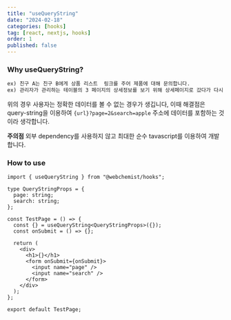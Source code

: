 ```yaml
---
title: "useQueryString"
date: "2024-02-18"
categories: [hooks]
tag: [react, nextjs, hooks]
order: 1
published: false
---
```


### Why useQueryString?

```txt title="example"
ex) 친구 A는 친구 B에게 상품 리스트  링크를 주어 제품에 대해 문의합니다.
ex) 관리자가 관리하는 테이블의 3 페이지의 상세정보를 보기 위해 상세페이지로 갔다가 다시 돌아올때 혹은 새로고침을 시도할때
```

위의 경우 사용자는 정확한 데이터를 볼 수 없는 경우가 생깁니다, 이때 해결점은 query-string을 이용하여 `{url}?page=2&search=apple` 주소에 데이터를 포함하는 것이라 생각합니다.

**주의점**
외부 dependency를 사용하지 않고 최대한 순수 tavascript를 이용하여 개발합니다.

### How to use

```tsx title="app/test/page.txt"
import { useQueryString } from "@webchemist/hooks";

type QueryStringProps = {
  page: string;
  search: string;
};

const TestPage = () => {
  const {} = useQueryString<QueryStringProps>({});
  const onSubmit = () => {};

  return (
    <div>
      <h1>{}</h1>
      <form onSubmit={onSubmit}>
        <input name="page" />
        <input name="search" />
      </form>
    </div>
  );
};

export default TestPage;
```
